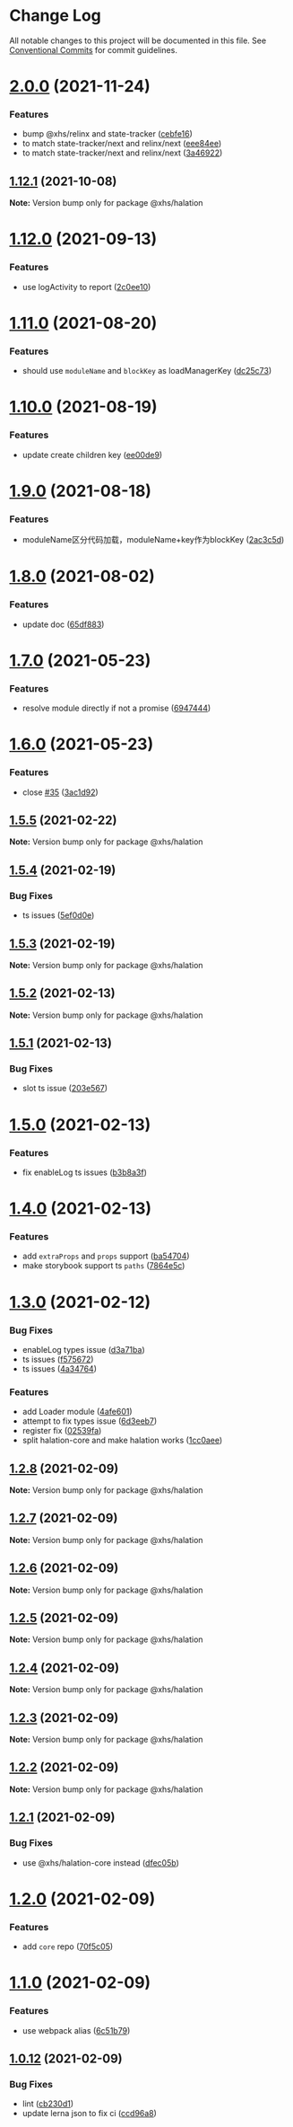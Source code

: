 # Change Log

All notable changes to this project will be documented in this file.
See [Conventional Commits](https://conventionalcommits.org) for commit guidelines.

# [2.0.0](https://code.devops.xiaohongshu.com/fe/halation/compare/@xhs/halation@1.12.1...@xhs/halation@2.0.0) (2021-11-24)


### Features

* bump @xhs/relinx and state-tracker ([cebfe16](https://code.devops.xiaohongshu.com/fe/halation/commits/cebfe162a5443e2a3bcb0314f031e563b5257148))
* to match state-tracker/next and relinx/next ([eee84ee](https://code.devops.xiaohongshu.com/fe/halation/commits/eee84ee668d1fcc6fefd18cc1c1dbdd9499267e5))
* to match state-tracker/next and relinx/next ([3a46922](https://code.devops.xiaohongshu.com/fe/halation/commits/3a469223719cd85293e2d45adb38187d1211ecea))





## [1.12.1](https://code.devops.xiaohongshu.com/fe/halation/compare/@xhs/halation@1.12.0...@xhs/halation@1.12.1) (2021-10-08)

**Note:** Version bump only for package @xhs/halation





# [1.12.0](https://code.devops.xiaohongshu.com/fe/halation/compare/@xhs/halation@1.11.0...@xhs/halation@1.12.0) (2021-09-13)


### Features

* use logActivity to report ([2c0ee10](https://code.devops.xiaohongshu.com/fe/halation/commits/2c0ee100dfa8e034fd0a3948f2c41389507ed564))





# [1.11.0](https://code.devops.xiaohongshu.com/fe/halation/compare/@xhs/halation@1.10.0...@xhs/halation@1.11.0) (2021-08-20)


### Features

* should use `moduleName` and `blockKey` as loadManagerKey ([dc25c73](https://code.devops.xiaohongshu.com/fe/halation/commits/dc25c73a3b44bbe7783f633ee4efce9fa8734cae))





# [1.10.0](https://code.devops.xiaohongshu.com/fe/halation/compare/@xhs/halation@1.9.0...@xhs/halation@1.10.0) (2021-08-19)


### Features

* update create children key ([ee00de9](https://code.devops.xiaohongshu.com/fe/halation/commits/ee00de934a9fbde6e2a5e67c5ce26cad4a0ccc8f))





# [1.9.0](https://code.devops.xiaohongshu.com/fe/halation/compare/@xhs/halation@1.8.0...@xhs/halation@1.9.0) (2021-08-18)


### Features

* moduleName区分代码加载，moduleName+key作为blockKey ([2ac3c5d](https://code.devops.xiaohongshu.com/fe/halation/commits/2ac3c5da5ba5686e902b7e642c24646958b01ea3))





# [1.8.0](https://code.devops.xiaohongshu.com/fe/infra/halation/compare/@xhs/halation@1.7.0...@xhs/halation@1.8.0) (2021-08-02)


### Features

* update doc ([65df883](https://code.devops.xiaohongshu.com/fe/infra/halation/commits/65df8831288ffddcf80ee6a8daf2dd4ef7a38d01))





# [1.7.0](https://code.devops.xiaohongshu.com/fe/infra/halation/compare/@xhs/halation@1.6.0...@xhs/halation@1.7.0) (2021-05-23)


### Features

* resolve module directly if not a promise ([6947444](https://code.devops.xiaohongshu.com/fe/infra/halation/commits/6947444e85a3bed91823cf0e01f068060eac13f4))





# [1.6.0](https://code.devops.xiaohongshu.com/fe/infra/halation/compare/@xhs/halation@1.5.5...@xhs/halation@1.6.0) (2021-05-23)


### Features

* close [#35](https://code.devops.xiaohongshu.com/fe/infra/halation/issues/35) ([3ac1d92](https://code.devops.xiaohongshu.com/fe/infra/halation/commits/3ac1d9223f69f9c1fbcb0e001210df7d734d8af9))





## [1.5.5](https://code.devops.xiaohongshu.com/fe/halation/compare/@xhs/halation@1.5.4...@xhs/halation@1.5.5) (2021-02-22)

**Note:** Version bump only for package @xhs/halation





## [1.5.4](https://code.devops.xiaohongshu.com/fe/halation/compare/@xhs/halation@1.5.3...@xhs/halation@1.5.4) (2021-02-19)


### Bug Fixes

* ts issues ([5ef0d0e](https://code.devops.xiaohongshu.com/fe/halation/commits/5ef0d0e32858a8e62b794535dd80a2f1df5faaa2))





## [1.5.3](https://code.devops.xiaohongshu.com/fe/halation/compare/@xhs/halation@1.5.2...@xhs/halation@1.5.3) (2021-02-19)

**Note:** Version bump only for package @xhs/halation





## [1.5.2](https://code.devops.xiaohongshu.com/fe/halation/compare/@xhs/halation@1.5.1...@xhs/halation@1.5.2) (2021-02-13)

**Note:** Version bump only for package @xhs/halation





## [1.5.1](https://code.devops.xiaohongshu.com/fe/halation/compare/@xhs/halation@1.5.0...@xhs/halation@1.5.1) (2021-02-13)


### Bug Fixes

* slot ts issue ([203e567](https://code.devops.xiaohongshu.com/fe/halation/commits/203e567e7fe45065f04bb789143933d00cbb0abd))





# [1.5.0](https://code.devops.xiaohongshu.com/fe/halation/compare/@xhs/halation@1.4.0...@xhs/halation@1.5.0) (2021-02-13)


### Features

* fix enableLog ts issues ([b3b8a3f](https://code.devops.xiaohongshu.com/fe/halation/commits/b3b8a3f7fe41d09bebbb628a64730103d62fc248))





# [1.4.0](https://code.devops.xiaohongshu.com/fe/halation/compare/@xhs/halation@1.3.0...@xhs/halation@1.4.0) (2021-02-13)


### Features

* add `extraProps` and `props` support ([ba54704](https://code.devops.xiaohongshu.com/fe/halation/commits/ba54704933405eae69654e1b01958b4af6ecc450))
* make storybook support ts `paths` ([7864e5c](https://code.devops.xiaohongshu.com/fe/halation/commits/7864e5c20860fe785c0d74b090fa8dbe6ef5509f))





# [1.3.0](https://code.devops.xiaohongshu.com/fe/halation/compare/@xhs/halation@1.2.8...@xhs/halation@1.3.0) (2021-02-12)


### Bug Fixes

* enableLog types issue ([d3a71ba](https://code.devops.xiaohongshu.com/fe/halation/commits/d3a71baa3fdd5992e7a2a0af23b30d3e55b65309))
* ts issues ([f575672](https://code.devops.xiaohongshu.com/fe/halation/commits/f575672f5e8a4640bee8717a37b5a64697b6d997))
* ts issues ([4a34764](https://code.devops.xiaohongshu.com/fe/halation/commits/4a347640e3120920db2766be5ae5993f11f6d1e6))


### Features

* add Loader module ([4afe601](https://code.devops.xiaohongshu.com/fe/halation/commits/4afe60159f33922f92df6674c22bc5bea2c4b96d))
* attempt to fix types issue ([6d3eeb7](https://code.devops.xiaohongshu.com/fe/halation/commits/6d3eeb7d7c81bf9fd90cdb2b290fceb8f85d3bf1))
* register fix ([02539fa](https://code.devops.xiaohongshu.com/fe/halation/commits/02539fa135a8cbb5398adf835ba0d7ee903b3c1d))
* split halation-core and make halation works ([1cc0aee](https://code.devops.xiaohongshu.com/fe/halation/commits/1cc0aee855e30587b594b81f581a1d780840e299))





## [1.2.8](https://code.devops.xiaohongshu.com/fe/halation/compare/@xhs/halation@1.2.7...@xhs/halation@1.2.8) (2021-02-09)

**Note:** Version bump only for package @xhs/halation





## [1.2.7](https://code.devops.xiaohongshu.com/fe/halation/compare/@xhs/halation@1.2.6...@xhs/halation@1.2.7) (2021-02-09)

**Note:** Version bump only for package @xhs/halation





## [1.2.6](https://code.devops.xiaohongshu.com/fe/halation/compare/@xhs/halation@1.2.5...@xhs/halation@1.2.6) (2021-02-09)

**Note:** Version bump only for package @xhs/halation





## [1.2.5](https://code.devops.xiaohongshu.com/fe/halation/compare/@xhs/halation@1.2.4...@xhs/halation@1.2.5) (2021-02-09)

**Note:** Version bump only for package @xhs/halation





## [1.2.4](https://code.devops.xiaohongshu.com/fe/halation/compare/@xhs/halation@1.2.3...@xhs/halation@1.2.4) (2021-02-09)

**Note:** Version bump only for package @xhs/halation





## [1.2.3](https://code.devops.xiaohongshu.com/fe/halation/compare/@xhs/halation@1.2.2...@xhs/halation@1.2.3) (2021-02-09)

**Note:** Version bump only for package @xhs/halation





## [1.2.2](https://code.devops.xiaohongshu.com/fe/halation/compare/@xhs/halation@1.2.1...@xhs/halation@1.2.2) (2021-02-09)

**Note:** Version bump only for package @xhs/halation





## [1.2.1](https://code.devops.xiaohongshu.com/fe/halation/compare/@xhs/halation@1.2.0...@xhs/halation@1.2.1) (2021-02-09)


### Bug Fixes

* use @xhs/halation-core instead ([dfec05b](https://code.devops.xiaohongshu.com/fe/halation/commits/dfec05b9f3e0459fc582b18800c1719a46ace600))





# [1.2.0](https://code.devops.xiaohongshu.com/fe/halation/compare/@xhs/halation@1.1.0...@xhs/halation@1.2.0) (2021-02-09)


### Features

* add `core` repo ([70f5c05](https://code.devops.xiaohongshu.com/fe/halation/commits/70f5c05d1b91fe1042ef0c13e8770f36d0368b86))





# [1.1.0](https://code.devops.xiaohongshu.com/fe/halation/compare/@xhs/halation@1.0.12...@xhs/halation@1.1.0) (2021-02-09)


### Features

* use webpack alias ([6c51b79](https://code.devops.xiaohongshu.com/fe/halation/commits/6c51b793ff31c4be53dcec3aeb66602ba11c1d6e))





## [1.0.12](https://code.devops.xiaohongshu.com/fe/halation/compare/@xhs/halation@1.0.9...@xhs/halation@1.0.12) (2021-02-09)


### Bug Fixes

* lint ([cb230d1](https://code.devops.xiaohongshu.com/fe/halation/commits/cb230d16c1bc7e6ab706aa7334f34ff0be6cd83a))
* update lerna json to fix ci ([ccd96a8](https://code.devops.xiaohongshu.com/fe/halation/commits/ccd96a849fe04df522032ab84c3bf3f1a1add606))
